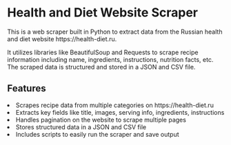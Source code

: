 <h1>Health and Diet Website Scraper</h1>
<p>This is a web scraper built in Python to extract data from the Russian health and diet website https://health-diet.ru.</p>
<p>It utilizes libraries like BeautifulSoup and Requests to scrape recipe information including name, ingredients, instructions, nutrition facts, etc. The scraped data is structured and stored in a JSON and CSV file.</p>
<h2>Features</h2>
<li>Scrapes recipe data from multiple categories on https://health-diet.ru</li>
<li>Extracts key fields like title, images, serving info, ingredients, instructions</li>
<li>Handles pagination on the website to scrape multiple pages</li>
<li>Stores structured data in a JSON and CSV file</li>
<li>Includes scripts to easily run the scraper and save output</li>
